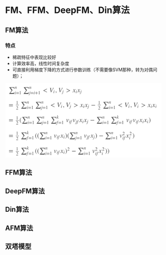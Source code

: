 FM、FFM、DeepFM、Din算法
====
## FM算法
### 特点
- 稀疏特征中表现比较好
- 计算效率高，线性时间复杂度
- 可直接利用梯度下降的方式进行参数训练（不需要像SVM那种，转为对偶问题）；

![FM优化逻辑](/docs/ml/images/28-1.png)

## FFM算法

## DeepFM算法

## Din算法

## AFM算法

## 双塔模型
